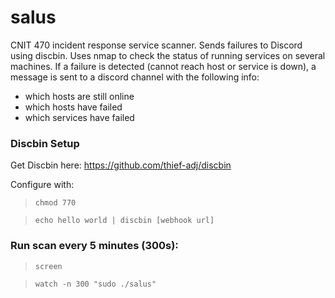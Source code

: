 # salus
CNIT 470 incident response service scanner. Sends failures to Discord using discbin.
Uses nmap to check the status of running services on several machines.
If a failure is detected (cannot reach host or service is down), a message is sent to a discord channel with the following info:
* which hosts are still online
* which hosts have failed
* which services have failed

### Discbin Setup
Get Discbin here: https://github.com/thief-adj/discbin

Configure with:
>`chmod 770`

>`echo hello world | discbin [webhook url]`

### Run scan every 5 minutes (300s):

>`screen`

>`watch -n 300 "sudo ./salus"`
